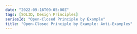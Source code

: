 ```yaml
---
date: "2022-09-16T00:05:00Z"
tags: [SOLID, Design Principles]
seriesId: "Open-Closed Principle by Example"
title: "Open-Closed Principle by Example: Anti-Examples"
---
```


<!--more-->


<!-- TODO: recap series. Probably best done after I've actually written the rest of the series -->